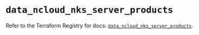 # `data_ncloud_nks_server_products`

Refer to the Terraform Registry for docs: [`data_ncloud_nks_server_products`](https://registry.terraform.io/providers/navercloudplatform/ncloud/4.0.4/docs/data-sources/nks_server_products).
